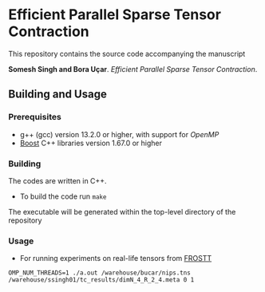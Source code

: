 # Efficient Parallel Sparse Tensor Contraction

This repository contains the source code accompanying the manuscript 

**Somesh Singh and Bora Uçar**. *Efficient Parallel Sparse Tensor Contraction*.

## Building and Usage

### Prerequisites
* g++ (gcc) version 13.2.0 or higher, with support for *OpenMP*
* [Boost](https://www.boost.org/) C++ libraries version 1.67.0 or higher

### Building

The codes are written in C++.

* To build the code run `make`

The executable will be generated within the top-level directory of the repository

### Usage

* For running experiments on real-life tensors from [FROSTT](http://frostt.io/tensors/)
```
OMP_NUM_THREADS=1 ./a.out /warehouse/bucar/nips.tns /warehouse/ssingh01/tc_results/dimN_4_R_2_4.meta 0 1
```
